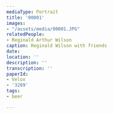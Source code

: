 ```yaml
---
mediaType: Portrait
title: '00001'
images:
- "/assets/media/00001.JPG"
relatedPeople:
- Reginald Arthur Wilson
caption: Reginald Wilson with friends
date: 
location: ''
description: ''
transcription: ''
paperId:
- Velox
- '3289'
tags:
- beer

---
```

